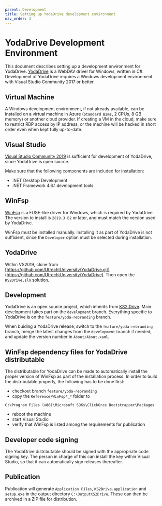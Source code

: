 ```yaml
---
parent: Development
title: Setting up YodaDrive development environment
nav_order: 3
---
```

# YodaDrive Development Environment
This document describes setting up a development environment for YodaDrive. [YodaDrive](https://github.com/UtrechtUniversity/YodaDrive) is a WebDAV driver for Windows, written in C#. Development of YodaDrive requires a Windows development environment with Visual Studio Community 2017 or better.

## Virtual Machine
A Windows development environment, if not already available, can be installed on a virtual machine in Azure (`Standard B2ms`, 2 CPUs, 8 GB memory) or another cloud provider. If creating a VM in the cloud, make sure to restrict RDP access by IP address, or the machine will be hacked in short order even when kept fully up-to-date.

## Visual Studio
[Visual Studio Community 2019](https://visualstudio.microsoft.com/thank-you-downloading-visual-studio/?sku=Community) is sufficient for development of YodaDrive, since YodaDrive is open source.

Make sure that the following components are included for installation:
* .NET Desktop Development
* .NET Framework 4.6.1 development tools

## WinFsp
[WinFsp](https://github.com/billziss-gh/winfsp/releases) is a FUSE-like driver for Windows, which is required by YodaDrive.  The version to install is `2019.3 B2` or later, and must match the version used by YodaDrive.

WinFsp must be installed manually. Installing it as part of YodaDrive is not sufficient, since the `Developer` option must be selected during installation.

## YodaDrive
Within VS2019, clone from [https://github.com/UtrechtUniversity/YodaDrive.git](https://github.com/UtrechtUniversity/YodaDrive).  Then open the `KS2Drive.sln` solution.

## Development
YodaDrive is an open source project, which inherits from [KS2.Drive](https://github.com/FrKaram/KS2.Drive).  Main development takes part on the `development` branch. Everything specific to YodaDrive is on the `feature/yoda-rebranding` branch.

When buiding a YodaDrive release, switch to the `feature/yoda-rebranding` branch, merge the latest changes from the `development` branch if needed, and update the version number in `About/About.xaml`.

## WinFsp dependency files for YodaDrive distributable
The distributable for YodaDrive can be made to automatically install the proper version of WinFsp as part of the installation process. In order to build the distributable properly, the following has to be done first:
* checkout branch `feature/yoda-rebranding`
* copy the `Reference/WinFsp*_*` folder to
```
C:\Program Files (x86)\Microsoft SDKs\ClickOnce Bootstrapper\Packages
```
* reboot the machine
* start Visual Studio
* verify that WinFsp is listed among the requirements for publication

## Developer code signing
The YodaDrive distributable should be signed with the appropriate code signing key. The person in charge of this can install the key within Visual Studio, so that it can automatically sign releases thereafter.

## Publication
Publication will generate `Application Files`, `KS2Drive.application` and `setup.exe` in the output directory `C:\OutputKS2Drive`.  These can then be archived in a ZIP file for distribution.
